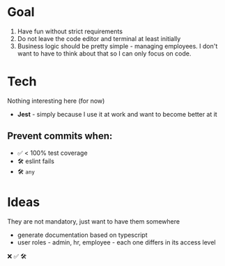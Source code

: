 # Goal

1. Have fun without strict requirements
2. Do not leave the code editor and terminal at least initially
3. Business logic should be pretty simple - managing employees. I don't want to have to think about that so I can only focus on code.

# Tech

Nothing interesting here (for now)

- **Jest** - simply because I use it at work and want to become better at it

## Prevent commits when:

- ✅ < 100% test coverage
- 🛠️ eslint fails
- 🛠️ `any`

# Ideas

They are not mandatory, just want to have them somewhere

- generate documentation based on typescript
- user roles - admin, hr, employee - each one differs in its access level

❌
✅
🛠️
